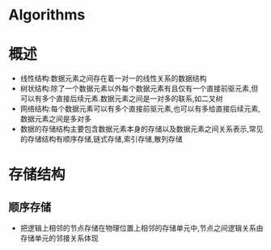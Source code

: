 # Algorithms



# 概述

* 线性结构:数据元素之间存在着一对一的线性关系的数据结构
* 树状结构:除了一个数据元素以外每个数据元素有且仅有一个直接前驱元素,但可以有多个直接后续元素.数据元素之间是一对多的联系,如二叉树
* 网络结构:每个数据元素可以有多个直接前驱元素,也可以有多给直接后续元素,数据元素之间是多对多
* 数据的存储结构主要包含数据元素本身的存储以及数据元素之间关系表示,常见的存储结构有顺序存储,链式存储,索引存储,散列存储



# 存储结构



## 顺序存储

* 把逻辑上相邻的节点存储在物理位置上相邻的存储单元中,节点之间逻辑关系由存储单元的邻接关系体现